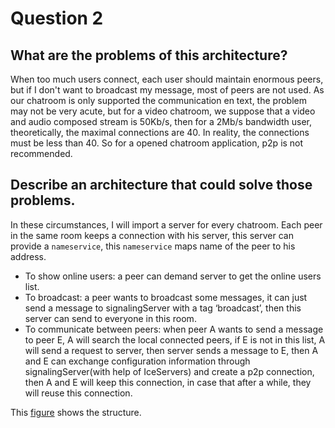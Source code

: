 # Question 2

## What are the problems of this architecture?
When too much users connect, each user should maintain enormous peers, but if I don't want to broadcast my message, most of peers are not used. As our chatroom is only supported the communication en text, the problem may not be very acute, but for a video chatroom, we suppose that a video and audio composed stream is 50Kb/s, then for a 2Mb/s bandwidth user, theoretically, the maximal connections are 40. In reality, the connections must be less than 40. So for a opened chatroom application, p2p is not recommended.   
## Describe an architecture that could solve those problems.
In these circumstances, I will import a server for every chatroom. Each peer in the same room keeps a connection with his server, this server can provide a `nameservice`, this `nameservice` maps name of the peer to his address.
- To show online users: a peer can demand server to get the online users list.
- To broadcast: a peer wants to broadcast some messages, it can just send a message to signalingServer with a tag ‘broadcast’, then this server can send to everyone in this room.
- To communicate between peers: when peer A wants to send a message to peer E, A will search the local connected peers, if E is not in this list, A will send a request to server, then server sends a message to E, then A and E can exchange configuration information through signalingServer(with help of IceServers) and create a p2p connection, then A and E will keep this connection, in case that after a while, they will reuse this connection.

This [figure](structure.png) shows the structure.
